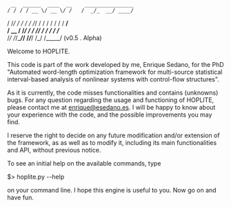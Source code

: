      __  ______  ____  __    ________________
    / / / / __ \/ __ \/ /   /  _/_  __/ ____/
   / /_/ / / / / /_/ / /    / /  / / / __/   
  / __  / /_/ / ____/ /____/ /  / / / /___   
 /_/ /_/\____/_/   /_____/___/ /_/ /_____/   (v0.5 . Alpha)

Welcome to HOPLITE.

  This code is part of the work developed by me, Enrique Sedano, for the PhD "Automated word-length
optimization framework for multi-source statistical interval-based analysis of nonlinear systems
with control-flow structures".

  As it is currently, the code misses functionalities and contains (unknowns) bugs. For any question
regarding the usage and functioning of HOPLITE, please contact me at enrique@esedano.es. I will be
happy to know about your experience with the code, and the possible improvements you may find.

  I reserve the right to decide on any future modification and/or extension of the framework, as
as well as to modify it, including its main functionalities and API, without previous notice.

  To see an initial help on the available commands, type

$> hoplite.py --help

on your command line. I hope this engine is useful to you. Now go on and have fun.
